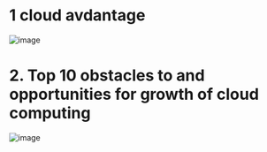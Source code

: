 # 1  cloud avdantage
![image](https://user-images.githubusercontent.com/42630862/228709521-3a60616d-2999-4821-b56a-cb8a7b607c40.png)

# 2. Top 10 obstacles to and opportunities for growth of cloud computing
![image](https://user-images.githubusercontent.com/42630862/228711451-cc39c52a-b593-4323-9c6a-90aee9a757cb.png)


